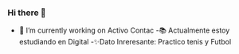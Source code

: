### Hi there 👋
- 🔭 I’m currently working on Activo Contac 
-📚 Actualmente estoy estudiando en Digital 
-✨Dato Inreresante: Practico tenis y  Futbol
<!--
-->
<!--
**LeidyYesi/LeidyYesi** is a ✨ _special_ ✨ repository because its `README.md` (this file) appears on your GitHub profile.

Here are some ideas to get you started:

- 🔭 I’m currently working on ...
- 🌱 I’m currently learning ...
- 👯 I’m looking to collaborate on ...
- 🤔 I’m looking for help with ...
- 💬 Ask me about ...
- 📫 How to reach me: ...
- 😄 Pronouns: ...
- ⚡ Fun fact: ...
-->
